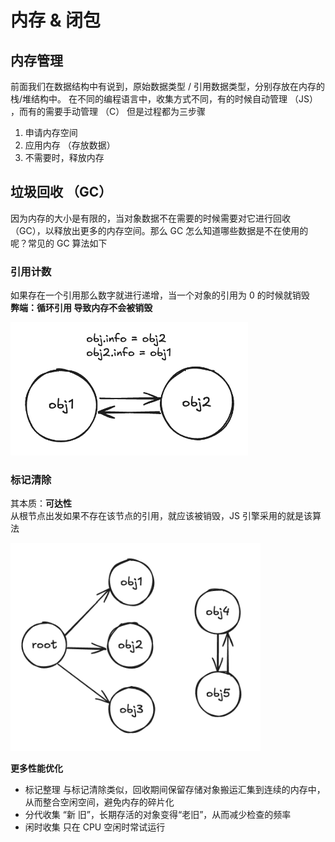 # 内存 & 闭包

## 内存管理

前面我们在数据结构中有说到，原始数据类型 / 引用数据类型，分别存放在内存的栈/堆结构中。
在不同的编程语言中，收集方式不同，有的时候自动管理 （JS） ，而有的需要手动管理 （C）
但是过程都为三步骤

1. 申请内存空间
2. 应用内存 （存放数据）
3. 不需要时，释放内存

## 垃圾回收 （GC）

因为内存的大小是有限的，当对象数据不在需要的时候需要对它进行回收 （GC），以释放出更多的内存空间。那么 GC 怎么知道哪些数据是不在使用的呢？常见的 GC 算法如下

### 引用计数

如果存在一个引用那么数字就进行递增，当一个对象的引用为 0 的时候就销毁  
**弊端：循环引用 导致内存不会被销毁**

<!-- ![alt text](../../images/counting.png#pic_center=300x300) -->
<img src="../../images/counting.png" style="width: 380px; height: auto; margin: auto" />

### 标记清除

其本质：**可达性**  
从根节点出发如果不存在该节点的引用，就应该被销毁，JS 引擎采用的就是该算法

<img src="../../images/mark.png" style="width: 400px; height: auto; margin: auto" />

**更多性能优化**

- 标记整理
  与标记清除类似，回收期间保留存储对象搬运汇集到连续的内存中，从而整合空闲空间，避免内存的碎片化
- 分代收集
  “新 旧”，长期存活的对象变得“老旧”，从而减少检查的频率
- 闲时收集
  只在 CPU 空闲时常试运行
